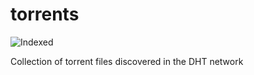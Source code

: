 torrents 
========
![Indexed](https://img.shields.io/badge/indexed-138822-blue)

Collection of torrent files discovered in the DHT network
